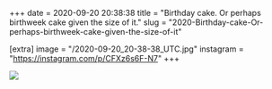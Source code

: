 +++
date = 2020-09-20 20:38:38
title = "Birthday cake. Or perhaps birthweek cake given the size of it."
slug = "2020-Birthday-cake-Or-perhaps-birthweek-cake-given-the-size-of-it"

[extra]
image = "/2020-09-20_20-38-38_UTC.jpg"
instagram = "https://instagram.com/p/CFXz6s6F-N7"
+++

<img src="/2020-09-20_20-38-38_UTC.jpg" />

